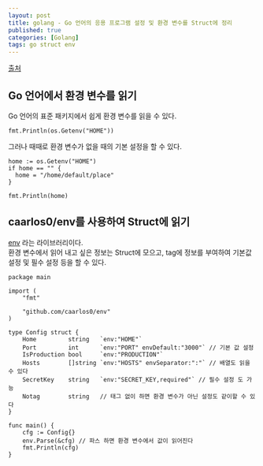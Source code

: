 ```yaml
---
layout: post
title: golang - Go 언어의 응용 프로그램 설정 및 환경 변수를 Struct에 정리
published: true
categories: [Golang]
tags: go struct env
---
```

[출처](https://qiita.com/yuukive/items/27593cd6f3e7f264516b )  
  
## Go 언어에서 환경 변수를 읽기  
Go 언어의 표준 패키지에서 쉽게 환경 변수를 읽을 수 있다.  
  
```
fmt.Println(os.Getenv("HOME"))
```
  
그러나 때때로 환경 변수가 없을 때의 기본 설정을 할 수 있다.   
```
home := os.Getenv("HOME")
if home == "" {
  home = "/home/default/place"
}

fmt.Println(home)
```
  
  
## caarlos0/env를 사용하여 Struct에 읽기
[env](https://github.com/caarlos0/env ) 라는 라이브러리이다.   
환경 변수에서 읽어 내고 싶은 정보는 Struct에 모으고, tag에 정보를 부여하여 기본값 설정 및 필수 설정 등을 할 수 있다.  
  
```
package main

import (
    "fmt"

    "github.com/caarlos0/env"
)

type Config struct {
    Home         string   `env:"HOME"`
    Port         int      `env:"PORT" envDefault:"3000"` // 기본 값 설정
    IsProduction bool     `env:"PRODUCTION"`
    Hosts        []string `env:"HOSTS" envSeparator:":"` // 배열도 읽을 수 있다
    SecretKey    string   `env:"SECRET_KEY,required"` // 필수 설정 도 가능
    Notag        string   // 태그 없이 하면 환경 변수가 아닌 설정도 같이할 수 있다
}

func main() {
    cfg := Config{}
    env.Parse(&cfg) // 파스 하면 환경 변수에서 값이 읽어진다
    fmt.Println(cfg)
}
```
  

  